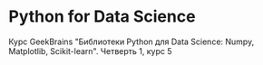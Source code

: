 # Python for Data Science
Курс GeekBrains "Библиотеки Python для Data Science: Numpy, Matplotlib, Scikit-learn". Четверть 1, курс 5
